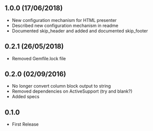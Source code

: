 ## 1.0.0 (17/06/2018)

* New configuration mechanism for HTML presenter
* Described new configuration mechanism in readme
* Documented skip_header and added and documented skip_footer

## 0.2.1 (26/05/2018)

* Removed Gemfile.lock file

## 0.2.0 (02/09/2016)

* No longer convert column block output to string
* Removed dependencies on ActiveSupport (try and blank?)
* Added specs

## 0.1.0

* First Release
